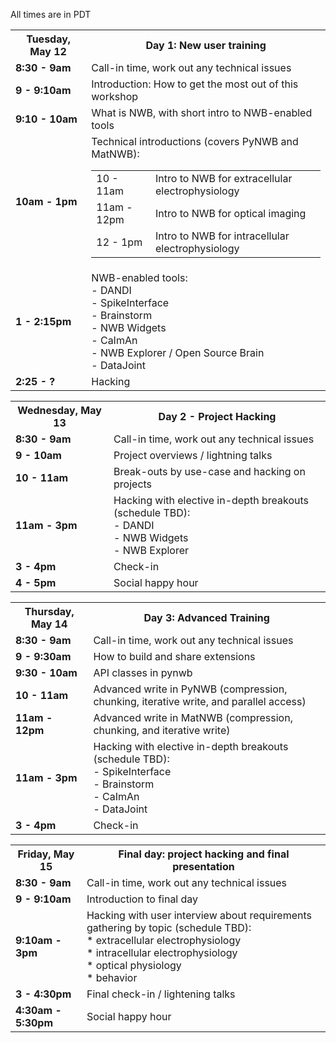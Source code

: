 All times are in PDT

<table width="400">
  <tr>
    <th><b>Tuesday, May 12</b></th>
    <th><b>Day 1: New user training</b></th>
  </tr>
  <tr>
    <td><b>8:30 - 9am</b></span><br></td>
    <td>Call-in time, work out any technical issues</td>
  </tr>
  <tr>
    <td><span style="font-weight:bold"><b>9 - 9:10am</b></span></td>
    <td>Introduction: How to get the most out of this workshop</td>
  </tr>
  <tr>
    <td><span style="font-weight:bold"><b>9:10 - 10am</b></span></td>
    <td>What is NWB, with short intro to NWB-enabled tools</td>
  </tr>
  <tr>
    <td><b>10am - 1pm</b></td>
    <td>Technical introductions (covers PyNWB and MatNWB):
      <table>
        <tr>
          <td>10 - 11am</td>
          <td>Intro to NWB for extracellular electrophysiology</td>
        </tr>
        <tr>
          <td>11am - 12pm</td>
          <td>Intro to NWB for optical imaging</td>
        </tr>
        <tr>
          <td>12 - 1pm</td>
          <td>Intro to NWB for intracellular electrophysiology</td>
        </tr>
      </table>
    </tr>
  <tr>
    <td><span style="font-weight:bold"><b>1 - 2:15pm</b></span></td>
    <td>NWB-enabled tools:<br>  - DANDI<br>  - SpikeInterface<br>  - Brainstorm<br>  - NWB Widgets<br>  - CaImAn<br>  - NWB Explorer / Open Source Brain<br>  - DataJoint</td>
  </tr>
  <tr>
    <td><span style="font-weight:bold"><b>2:25 - ?</b></span></td>
    <td>Hacking</td>
  </tr>
</table>

<table width="400">
  <tr>
    <th><b>Wednesday, May 13</b></th>
    <th><b>Day 2 - Project Hacking</b></th>
  </tr>
  <tr>
    <td><b>8:30 - 9am</b></span><br></td>
    <td>Call-in time, work out any technical issues</td>
  </tr>
  <tr>
    <td><span style="font-weight:bold"><b>9 - 10am</b></span></td>
    <td>Project overviews / lightning talks</td>
  </tr>
  <tr>
    <td><span style="font-weight:bold"><b>10 - 11am</b></span></td>
    <td>Break-outs by use-case and hacking on projects</td>
  </tr>
  <tr>
    <td><b>11am - 3pm</b></span></td>
    <td>
      Hacking with elective in-depth breakouts (schedule TBD):
      <br>  - DANDI
      <br>  - NWB Widgets
      <br>  - NWB Explorer
    </td>
  </tr>
  <tr>
    <td><span style="font-weight:bold"><b>3 - 4pm</b></span></td>
    <td>Check-in</td>
  </tr>
  <tr>
    <td><span style="font-weight:bold"><b>4 - 5pm</b></span></td>
    <td>Social happy hour</td>
  </tr>
</table>

<table width="400">
  <tr>
    <th><b>Thursday, May 14</b></th>
    <th><b>Day 3: Advanced Training</b></th>
  </tr>
  <tr>
    <td><b>8:30 - 9am</b></span><br></td>
    <td>Call-in time, work out any technical issues</td>
  </tr>
  <tr>
    <td><b>9 - 9:30am</b></td>
    <td>How to build and share extensions</td>
  </tr>
  <tr>
    <td><b>9:30 - 10am</b></td>
    <td>API classes in pynwb</td>
  </tr>
  <tr>
    <td><b>10 - 11am</b></td>
    <td>Advanced write in PyNWB (compression, chunking, iterative write, and parallel access)</td>
  </tr>
  <tr>
    <td><b>11am - 12pm</b></td>
    <td>Advanced write in MatNWB (compression, chunking, and iterative write)</td>
  </tr>
  <tr>
    <td><b>11am - 3pm</b></span></td>
    <td>
      Hacking with elective in-depth breakouts (schedule TBD):
      <br>  - SpikeInterface
      <br>  - Brainstorm
      <br>  - CaImAn
      <br>  - DataJoint
    </td>
  </tr>
  <tr>
    <td><span style="font-weight:bold"><b>3 - 4pm</b></span></td>
    <td>Check-in</td>
  </tr>
</table>


<table width="400">
  <tr>
    <th><b>Friday, May 15</b></th>
    <th><b>Final day: project hacking and final presentation</b></th>
  </tr>
  <tr>
    <td><b>8:30 - 9am</b></span><br></td>
    <td>Call-in time, work out any technical issues</td>
  </tr>
  <tr>
    <td><b>9 - 9:10am</b></td>
    <td>Introduction to final day</td>
  </tr>
  <tr>
    <td><b>9:10am - 3pm</b></td>
    <td>Hacking with user interview about requirements gathering by topic (schedule TBD):
      <br>   * extracellular electrophysiology
      <br>   * intracellular electrophysiology
      <br>   * optical physiology
      <br>   * behavior</td>
  </tr>
  <tr>
    <td><b>3 - 4:30pm</b></td>
    <td>Final check-in / lightening talks</td>
  </tr>
  <tr>
    <td><b>4:30am - 5:30pm</b></td>
    <td>Social happy hour</td>
  </tr>
</table>
